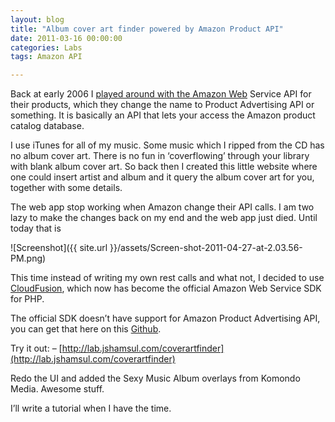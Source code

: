 ```yaml
---
layout: blog
title: "Album cover art finder powered by Amazon Product API"
date: 2011-03-16 00:00:00
categories: Labs
tags: Amazon API

---
```


Back at early 2006 I [played around with the Amazon Web](http://blog.jiboneus.com/2006/02/26/project-jaws-music-cd-cover-art-and-more/) Service API for their products, which they change the name to Product Advertising API or something. It is basically an API that lets your access the Amazon product catalog database.

I use iTunes for all of my music. Some music which I ripped from the CD has no album cover art. There is no fun in ‘coverflowing’ through your library with blank album cover art. So back then I created this little website where one could insert artist and album and it query the album cover art for you, together with some details.

The web app stop working when Amazon change their API calls. I am two lazy to make the changes back on my end and the web app just died. Until today that is

![Screenshot]({{ site.url }}/assets/Screen-shot-2011-04-27-at-2.03.56-PM.png)

This time instead of writing my own rest calls and what not, I decided to use [CloudFusion](http://getcloudfusion.com/), which now has become the official Amazon Web Service SDK for PHP.

The official SDK doesn’t have support for Amazon Product Advertising API, you can get that here on this [Github](https://github.com/cloudfusion/cloudfusion).

Try it out: – [http://lab.jshamsul.com/coverartfinder](http://lab.jshamsul.com/coverartfinder)

Redo the UI and added the Sexy Music Album overlays from Komondo Media. Awesome stuff.

I’ll write a tutorial when I have the time.
